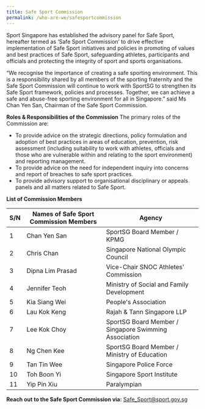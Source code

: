 ```yaml
---
title: Safe Sport Commission
permalink: /who-are-we/safesportcommission
---
```


Sport Singapore has established the advisory panel for Safe Sport, hereafter termed as ‘Safe Sport Commission’ to drive effective implementation of Safe Sport initiatives and policies in promoting of values and best practices of Safe Sport, safeguarding athletes, participants and officials and protecting the integrity of sport and sports organisations.

“We recognise the importance of creating a safe sporting environment. This is a responsibility shared by all members of the sporting fraternity and the Safe Sport Commission will continue to work with SportSG to strengthen its Safe Sport framework, policies and processes. Together, we can achieve a safe and abuse-free sporting environment for all in Singapore.” said Ms Chan Yen San, Chairman of the Safe Sport Commission.

**Roles & Responsibilities of the Commission**
The primary roles of the Commission are:

* To provide advice on the strategic directions, policy formulation and adoption of best practices in areas of education, prevention, risk assessment (including suitability to work with athletes, officials and those who are vulnerable within and relating to the sport environment) and reporting management.
* To provide advice on the need for independent inquiry into concerns and report of breaches to safe sport practices.
* To provide advisory support to organisational disciplinary or appeals panels and all matters related to Safe Sport.

**List of Commission Members**


| S/N | Names of Safe Sport Commission Members | Agency |
| -------- | -------- | -------- |
|1  | Chan Yen San | SportSG Board Member / KPMG|
|2 | Chris Chan | Singapore National Olympic Council |
|3 | Dipna Lim Prasad | Vice-Chair SNOC Athletes' Commission |
|4 | Jennifer Teoh | Ministry of Social and Family Development |
|5 | Kia Siang Wei | People's Association |
|6 | Lau Kok Keng | Rajah & Tann Singapore LLP|
|7 | Lee Kok Choy | SportSG Board Member / Singapore Swimming Association|
|8 | Ng Chen Kee|	SportSG Board Member / Ministry of Education|
|9 | Tan Tin Wee| Singapore Police Force |
|10 | Toh Boon Yi | Singapore Sport Institute|
|11 | Yip Pin Xiu| Paralympian|

**Reach out to the Safe Sport Commission via:** Safe_Sport@sport.gov.sg